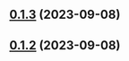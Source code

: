 

## [0.1.3](https://github.com/cumt-robin/fe-dev-snippets/compare/0.1.2...0.1.3) (2023-09-08)

## [0.1.2](https://github.com/cumt-robin/fe-dev-snippets/compare/0.1.1...0.1.2) (2023-09-08)
